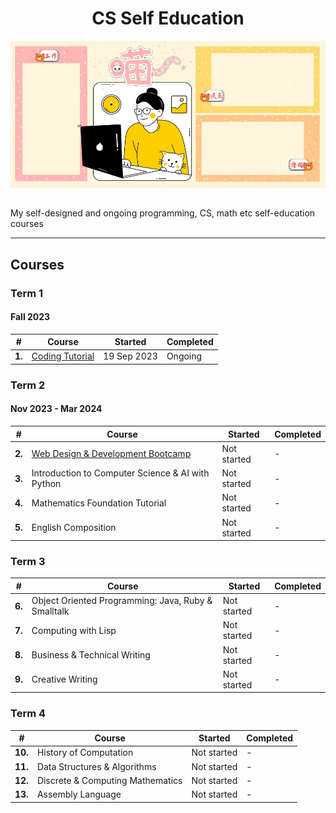 <div align="center">
  <h1>CS Self Education</h1>
  <img src="banner.jpg" align="center"/>
  <br/><br/>
</div>

My self-designed and ongoing programming, CS, math etc self-education courses

---

## Courses

### Term 1
#### Fall 2023

| # | Course | Started | Completed |
| ----------- | ----------- | ----------- | ----------- |
| **1.** | [Coding Tutorial](https://github.com/abeerration/Coding-Tutorial) | 19 Sep 2023 | Ongoing |

### Term 2
#### Nov 2023 - Mar 2024

| # | Course | Started | Completed |
| ----------- | ----------- | ----------- | ----------- |
| **2.** | [Web Design & Development Bootcamp](https://github.com/abeerration/Web-Design-Development-Bootcamp) | Not started | - | - |
| **3.** | Introduction to Computer Science & AI with Python | Not started | - |
| **4.** | Mathematics Foundation Tutorial | Not started | - |
| **5.** | English Composition | Not started | - |

### Term 3

| # | Course | Started | Completed |
| ----------- | ----------- | ----------- | ----------- |
| **6.** | Object Oriented Programming: Java, Ruby & Smalltalk | Not started | - |
| **7.** | Computing with Lisp | Not started | - |
| **8.** | Business & Technical Writing | Not started | - |
| **9.** | Creative Writing | Not started | - |

### Term 4

| # | Course | Started | Completed |
| ----------- | ----------- | ----------- | ----------- |
| **10.** | History of Computation | Not started | - |
| **11.** | Data Structures & Algorithms | Not started | - |
| **12.** | Discrete & Computing Mathematics | Not started | - |
| **13.** | Assembly Language | Not started | - |
